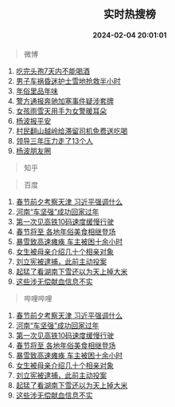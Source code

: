 <div align="center"><h2>实时热搜榜</h2><h4>2024-02-04 20:01:01</h4></div>

> 微博  

1. [吃完头孢7天内不能喝酒](https://s.weibo.com/weibo?q=%23%E5%90%83%E5%AE%8C%E5%A4%B4%E5%AD%A27%E5%A4%A9%E5%86%85%E4%B8%8D%E8%83%BD%E5%96%9D%E9%85%92%23&t=31&band_rank=1&Refer=top)<br />
2. [男子车祸昏迷护士雪地抢救半小时](https://s.weibo.com/weibo?q=%23%E7%94%B7%E5%AD%90%E8%BD%A6%E7%A5%B8%E6%98%8F%E8%BF%B7%E6%8A%A4%E5%A3%AB%E9%9B%AA%E5%9C%B0%E6%8A%A2%E6%95%91%E5%8D%8A%E5%B0%8F%E6%97%B6%23&t=31&band_rank=2&Refer=top)<br />
3. [年俗里品年味](https://s.weibo.com/weibo?q=%23%E5%B9%B4%E4%BF%97%E9%87%8C%E5%93%81%E5%B9%B4%E5%91%B3%23&t=31&band_rank=3&Refer=top)<br />
4. [警方通报奔驰加塞事件疑涉套牌](https://s.weibo.com/weibo?q=%23%E8%AD%A6%E6%96%B9%E9%80%9A%E6%8A%A5%E5%A5%94%E9%A9%B0%E5%8A%A0%E5%A1%9E%E4%BA%8B%E4%BB%B6%E7%96%91%E6%B6%89%E5%A5%97%E7%89%8C%23&t=31&band_rank=4&Refer=top)<br />
5. [女孩雨雪天用手为女警暖耳朵](https://s.weibo.com/weibo?q=%23%E5%A5%B3%E5%AD%A9%E9%9B%A8%E9%9B%AA%E5%A4%A9%E7%94%A8%E6%89%8B%E4%B8%BA%E5%A5%B3%E8%AD%A6%E6%9A%96%E8%80%B3%E6%9C%B5%23&t=31&band_rank=5&Refer=top)<br />
6. [杨波报平安](https://s.weibo.com/weibo?q=%E6%9D%A8%E6%B3%A2%E6%8A%A5%E5%B9%B3%E5%AE%89&t=31&band_rank=6&Refer=top)<br />
7. [村民翻山越岭给滞留司机免费送吃喝](https://s.weibo.com/weibo?q=%23%E6%9D%91%E6%B0%91%E7%BF%BB%E5%B1%B1%E8%B6%8A%E5%B2%AD%E7%BB%99%E6%BB%9E%E7%95%99%E5%8F%B8%E6%9C%BA%E5%85%8D%E8%B4%B9%E9%80%81%E5%90%83%E5%96%9D%23&t=31&band_rank=7&Refer=top)<br />
8. [领导三年压力走了13个人](https://s.weibo.com/weibo?q=%23%E9%A2%86%E5%AF%BC%E4%B8%89%E5%B9%B4%E5%8E%8B%E5%8A%9B%E8%B5%B0%E4%BA%8613%E4%B8%AA%E4%BA%BA%23&t=31&band_rank=8&Refer=top)<br />
9. [杨波朋友圈](https://s.weibo.com/weibo?q=%23%E6%9D%A8%E6%B3%A2%E6%9C%8B%E5%8F%8B%E5%9C%88%23&t=31&band_rank=9&Refer=top)<br />

> 知乎  


> 百度  

1. [春节前夕考察天津 习近平强调什么](https://www.baidu.com/s?wd=%E6%98%A5%E8%8A%82%E5%89%8D%E5%A4%95%E8%80%83%E5%AF%9F%E5%A4%A9%E6%B4%A5+%E4%B9%A0%E8%BF%91%E5%B9%B3%E5%BC%BA%E8%B0%83%E4%BB%80%E4%B9%88&sa=fyb_news&rsv_dl=fyb_news)<br />
2. [河南“车坚强”成功回家过年](https://www.baidu.com/s?wd=%E6%B2%B3%E5%8D%97%E2%80%9C%E8%BD%A6%E5%9D%9A%E5%BC%BA%E2%80%9D%E6%88%90%E5%8A%9F%E5%9B%9E%E5%AE%B6%E8%BF%87%E5%B9%B4&sa=fyb_news&rsv_dl=fyb_news)<br />
3. [第一次见高铁10码速度缓慢行驶](https://www.baidu.com/s?wd=%E7%AC%AC%E4%B8%80%E6%AC%A1%E8%A7%81%E9%AB%98%E9%93%8110%E7%A0%81%E9%80%9F%E5%BA%A6%E7%BC%93%E6%85%A2%E8%A1%8C%E9%A9%B6&sa=fyb_news&rsv_dl=fyb_news)<br />
4. [春节将至 各地年俗美食相继登场](https://www.baidu.com/s?wd=%E6%98%A5%E8%8A%82%E5%B0%86%E8%87%B3+%E5%90%84%E5%9C%B0%E5%B9%B4%E4%BF%97%E7%BE%8E%E9%A3%9F%E7%9B%B8%E7%BB%A7%E7%99%BB%E5%9C%BA&sa=fyb_news&rsv_dl=fyb_news)<br />
5. [暴雪致高速瘫痪 车主被困十余小时](https://www.baidu.com/s?wd=%E6%9A%B4%E9%9B%AA%E8%87%B4%E9%AB%98%E9%80%9F%E7%98%AB%E7%97%AA+%E8%BD%A6%E4%B8%BB%E8%A2%AB%E5%9B%B0%E5%8D%81%E4%BD%99%E5%B0%8F%E6%97%B6&sa=fyb_news&rsv_dl=fyb_news)<br />
6. [女生被母亲介绍几十个相亲对象](https://www.baidu.com/s?wd=%E5%A5%B3%E7%94%9F%E8%A2%AB%E6%AF%8D%E4%BA%B2%E4%BB%8B%E7%BB%8D%E5%87%A0%E5%8D%81%E4%B8%AA%E7%9B%B8%E4%BA%B2%E5%AF%B9%E8%B1%A1&sa=fyb_news&rsv_dl=fyb_news)<br />
7. [刘立宪被逮捕，此前主动投案](https://www.baidu.com/s?wd=%E5%88%98%E7%AB%8B%E5%AE%AA%E8%A2%AB%E9%80%AE%E6%8D%95%EF%BC%8C%E6%AD%A4%E5%89%8D%E4%B8%BB%E5%8A%A8%E6%8A%95%E6%A1%88&sa=fyb_news&rsv_dl=fyb_news)<br />
8. [起猛了看湖南下雪还以为天上掉大米](https://www.baidu.com/s?wd=%E8%B5%B7%E7%8C%9B%E4%BA%86%E7%9C%8B%E6%B9%96%E5%8D%97%E4%B8%8B%E9%9B%AA%E8%BF%98%E4%BB%A5%E4%B8%BA%E5%A4%A9%E4%B8%8A%E6%8E%89%E5%A4%A7%E7%B1%B3&sa=fyb_news&rsv_dl=fyb_news)<br />
9. [这些涉无偿献血信息不实](https://www.baidu.com/s?wd=%E8%BF%99%E4%BA%9B%E6%B6%89%E6%97%A0%E5%81%BF%E7%8C%AE%E8%A1%80%E4%BF%A1%E6%81%AF%E4%B8%8D%E5%AE%9E&sa=fyb_news&rsv_dl=fyb_news)<br />

> 哔哩哔哩  

1. [春节前夕考察天津 习近平强调什么](https://www.baidu.com/s?wd=%E6%98%A5%E8%8A%82%E5%89%8D%E5%A4%95%E8%80%83%E5%AF%9F%E5%A4%A9%E6%B4%A5+%E4%B9%A0%E8%BF%91%E5%B9%B3%E5%BC%BA%E8%B0%83%E4%BB%80%E4%B9%88&sa=fyb_news&rsv_dl=fyb_news)<br />
2. [河南“车坚强”成功回家过年](https://www.baidu.com/s?wd=%E6%B2%B3%E5%8D%97%E2%80%9C%E8%BD%A6%E5%9D%9A%E5%BC%BA%E2%80%9D%E6%88%90%E5%8A%9F%E5%9B%9E%E5%AE%B6%E8%BF%87%E5%B9%B4&sa=fyb_news&rsv_dl=fyb_news)<br />
3. [第一次见高铁10码速度缓慢行驶](https://www.baidu.com/s?wd=%E7%AC%AC%E4%B8%80%E6%AC%A1%E8%A7%81%E9%AB%98%E9%93%8110%E7%A0%81%E9%80%9F%E5%BA%A6%E7%BC%93%E6%85%A2%E8%A1%8C%E9%A9%B6&sa=fyb_news&rsv_dl=fyb_news)<br />
4. [春节将至 各地年俗美食相继登场](https://www.baidu.com/s?wd=%E6%98%A5%E8%8A%82%E5%B0%86%E8%87%B3+%E5%90%84%E5%9C%B0%E5%B9%B4%E4%BF%97%E7%BE%8E%E9%A3%9F%E7%9B%B8%E7%BB%A7%E7%99%BB%E5%9C%BA&sa=fyb_news&rsv_dl=fyb_news)<br />
5. [暴雪致高速瘫痪 车主被困十余小时](https://www.baidu.com/s?wd=%E6%9A%B4%E9%9B%AA%E8%87%B4%E9%AB%98%E9%80%9F%E7%98%AB%E7%97%AA+%E8%BD%A6%E4%B8%BB%E8%A2%AB%E5%9B%B0%E5%8D%81%E4%BD%99%E5%B0%8F%E6%97%B6&sa=fyb_news&rsv_dl=fyb_news)<br />
6. [女生被母亲介绍几十个相亲对象](https://www.baidu.com/s?wd=%E5%A5%B3%E7%94%9F%E8%A2%AB%E6%AF%8D%E4%BA%B2%E4%BB%8B%E7%BB%8D%E5%87%A0%E5%8D%81%E4%B8%AA%E7%9B%B8%E4%BA%B2%E5%AF%B9%E8%B1%A1&sa=fyb_news&rsv_dl=fyb_news)<br />
7. [刘立宪被逮捕，此前主动投案](https://www.baidu.com/s?wd=%E5%88%98%E7%AB%8B%E5%AE%AA%E8%A2%AB%E9%80%AE%E6%8D%95%EF%BC%8C%E6%AD%A4%E5%89%8D%E4%B8%BB%E5%8A%A8%E6%8A%95%E6%A1%88&sa=fyb_news&rsv_dl=fyb_news)<br />
8. [起猛了看湖南下雪还以为天上掉大米](https://www.baidu.com/s?wd=%E8%B5%B7%E7%8C%9B%E4%BA%86%E7%9C%8B%E6%B9%96%E5%8D%97%E4%B8%8B%E9%9B%AA%E8%BF%98%E4%BB%A5%E4%B8%BA%E5%A4%A9%E4%B8%8A%E6%8E%89%E5%A4%A7%E7%B1%B3&sa=fyb_news&rsv_dl=fyb_news)<br />
9. [这些涉无偿献血信息不实](https://www.baidu.com/s?wd=%E8%BF%99%E4%BA%9B%E6%B6%89%E6%97%A0%E5%81%BF%E7%8C%AE%E8%A1%80%E4%BF%A1%E6%81%AF%E4%B8%8D%E5%AE%9E&sa=fyb_news&rsv_dl=fyb_news)<br />
